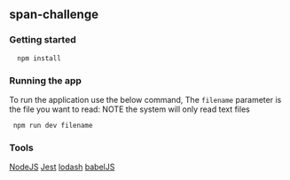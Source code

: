 ## span-challenge

### Getting started

```
  npm install
```

### Running the app

To run the application use the below command, The `filename` parameter is the file you want to read: NOTE the system will only read text files

```
 npm run dev filename
```

### Tools

[NodeJS](https://nodejs.org/en/)
[Jest](https://jestjs.io/)
[lodash](https://lodash.com/)
[babelJS](https://babeljs.io/)
